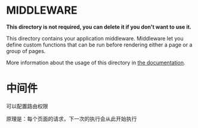 # MIDDLEWARE

**This directory is not required, you can delete it if you don't want to use it.**

This directory contains your application middleware.
Middleware let you define custom functions that can be run before rendering either a page or a group of pages.

More information about the usage of this directory in [the documentation](https://nuxtjs.org/guide/routing#middleware).



# 中间件

可以配置路由权限

原理是：每个页面的请求，下一次的执行会从此开始执行

